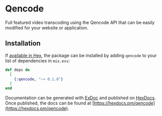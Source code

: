 # Qencode

Full featured video transcoding using the Qencode API that can be
easily modified for your website or application.

## Installation

If [available in Hex](https://hex.pm/docs/publish), the package can be installed
by adding `qencode` to your list of dependencies in `mix.exs`:

```elixir
def deps do
  [
    {:qencode, "~> 0.1.0"}
  ]
end
```

Documentation can be generated with [ExDoc](https://github.com/elixir-lang/ex_doc)
and published on [HexDocs](https://hexdocs.pm). Once published, the docs can
be found at [https://hexdocs.pm/qencode](https://hexdocs.pm/qencode).

